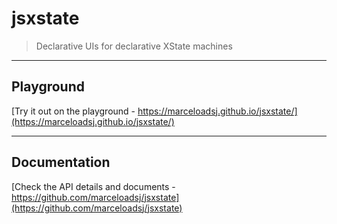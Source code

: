 # jsxstate

> Declarative UIs for declarative XState machines

---

## Playground

[Try it out on the playground - https://marceloadsj.github.io/jsxstate/](https://marceloadsj.github.io/jsxstate/)

---

## Documentation

[Check the API details and documents - https://github.com/marceloadsj/jsxstate](https://github.com/marceloadsj/jsxstate)
